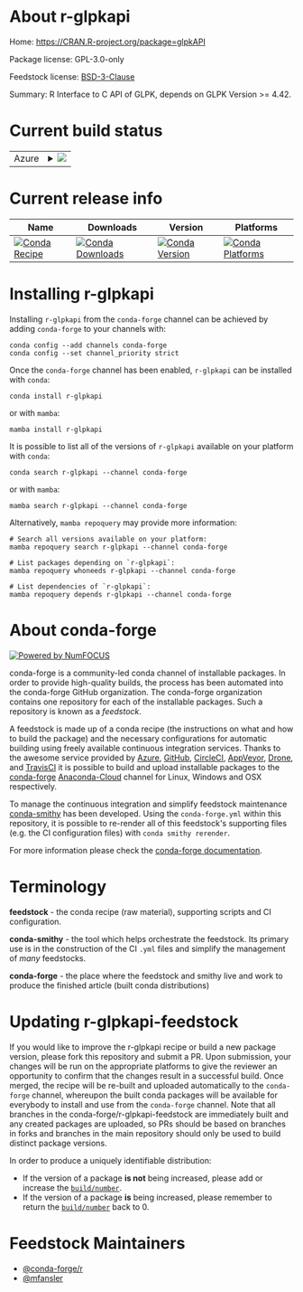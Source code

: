 About r-glpkapi
===============

Home: https://CRAN.R-project.org/package=glpkAPI

Package license: GPL-3.0-only

Feedstock license: [BSD-3-Clause](https://github.com/conda-forge/r-glpkapi-feedstock/blob/main/LICENSE.txt)

Summary: R Interface to C API of GLPK, depends on GLPK Version >= 4.42.

Current build status
====================


<table>
    
  <tr>
    <td>Azure</td>
    <td>
      <details>
        <summary>
          <a href="https://dev.azure.com/conda-forge/feedstock-builds/_build/latest?definitionId=14809&branchName=main">
            <img src="https://dev.azure.com/conda-forge/feedstock-builds/_apis/build/status/r-glpkapi-feedstock?branchName=main">
          </a>
        </summary>
        <table>
          <thead><tr><th>Variant</th><th>Status</th></tr></thead>
          <tbody><tr>
              <td>linux_64_r_base4.0</td>
              <td>
                <a href="https://dev.azure.com/conda-forge/feedstock-builds/_build/latest?definitionId=14809&branchName=main">
                  <img src="https://dev.azure.com/conda-forge/feedstock-builds/_apis/build/status/r-glpkapi-feedstock?branchName=main&jobName=linux&configuration=linux_64_r_base4.0" alt="variant">
                </a>
              </td>
            </tr><tr>
              <td>linux_64_r_base4.1</td>
              <td>
                <a href="https://dev.azure.com/conda-forge/feedstock-builds/_build/latest?definitionId=14809&branchName=main">
                  <img src="https://dev.azure.com/conda-forge/feedstock-builds/_apis/build/status/r-glpkapi-feedstock?branchName=main&jobName=linux&configuration=linux_64_r_base4.1" alt="variant">
                </a>
              </td>
            </tr><tr>
              <td>osx_64_r_base4.0</td>
              <td>
                <a href="https://dev.azure.com/conda-forge/feedstock-builds/_build/latest?definitionId=14809&branchName=main">
                  <img src="https://dev.azure.com/conda-forge/feedstock-builds/_apis/build/status/r-glpkapi-feedstock?branchName=main&jobName=osx&configuration=osx_64_r_base4.0" alt="variant">
                </a>
              </td>
            </tr><tr>
              <td>osx_64_r_base4.1</td>
              <td>
                <a href="https://dev.azure.com/conda-forge/feedstock-builds/_build/latest?definitionId=14809&branchName=main">
                  <img src="https://dev.azure.com/conda-forge/feedstock-builds/_apis/build/status/r-glpkapi-feedstock?branchName=main&jobName=osx&configuration=osx_64_r_base4.1" alt="variant">
                </a>
              </td>
            </tr><tr>
              <td>win_64_r_base4.0</td>
              <td>
                <a href="https://dev.azure.com/conda-forge/feedstock-builds/_build/latest?definitionId=14809&branchName=main">
                  <img src="https://dev.azure.com/conda-forge/feedstock-builds/_apis/build/status/r-glpkapi-feedstock?branchName=main&jobName=win&configuration=win_64_r_base4.0" alt="variant">
                </a>
              </td>
            </tr><tr>
              <td>win_64_r_base4.1</td>
              <td>
                <a href="https://dev.azure.com/conda-forge/feedstock-builds/_build/latest?definitionId=14809&branchName=main">
                  <img src="https://dev.azure.com/conda-forge/feedstock-builds/_apis/build/status/r-glpkapi-feedstock?branchName=main&jobName=win&configuration=win_64_r_base4.1" alt="variant">
                </a>
              </td>
            </tr>
          </tbody>
        </table>
      </details>
    </td>
  </tr>
</table>

Current release info
====================

| Name | Downloads | Version | Platforms |
| --- | --- | --- | --- |
| [![Conda Recipe](https://img.shields.io/badge/recipe-r--glpkapi-green.svg)](https://anaconda.org/conda-forge/r-glpkapi) | [![Conda Downloads](https://img.shields.io/conda/dn/conda-forge/r-glpkapi.svg)](https://anaconda.org/conda-forge/r-glpkapi) | [![Conda Version](https://img.shields.io/conda/vn/conda-forge/r-glpkapi.svg)](https://anaconda.org/conda-forge/r-glpkapi) | [![Conda Platforms](https://img.shields.io/conda/pn/conda-forge/r-glpkapi.svg)](https://anaconda.org/conda-forge/r-glpkapi) |

Installing r-glpkapi
====================

Installing `r-glpkapi` from the `conda-forge` channel can be achieved by adding `conda-forge` to your channels with:

```
conda config --add channels conda-forge
conda config --set channel_priority strict
```

Once the `conda-forge` channel has been enabled, `r-glpkapi` can be installed with `conda`:

```
conda install r-glpkapi
```

or with `mamba`:

```
mamba install r-glpkapi
```

It is possible to list all of the versions of `r-glpkapi` available on your platform with `conda`:

```
conda search r-glpkapi --channel conda-forge
```

or with `mamba`:

```
mamba search r-glpkapi --channel conda-forge
```

Alternatively, `mamba repoquery` may provide more information:

```
# Search all versions available on your platform:
mamba repoquery search r-glpkapi --channel conda-forge

# List packages depending on `r-glpkapi`:
mamba repoquery whoneeds r-glpkapi --channel conda-forge

# List dependencies of `r-glpkapi`:
mamba repoquery depends r-glpkapi --channel conda-forge
```


About conda-forge
=================

[![Powered by
NumFOCUS](https://img.shields.io/badge/powered%20by-NumFOCUS-orange.svg?style=flat&colorA=E1523D&colorB=007D8A)](https://numfocus.org)

conda-forge is a community-led conda channel of installable packages.
In order to provide high-quality builds, the process has been automated into the
conda-forge GitHub organization. The conda-forge organization contains one repository
for each of the installable packages. Such a repository is known as a *feedstock*.

A feedstock is made up of a conda recipe (the instructions on what and how to build
the package) and the necessary configurations for automatic building using freely
available continuous integration services. Thanks to the awesome service provided by
[Azure](https://azure.microsoft.com/en-us/services/devops/), [GitHub](https://github.com/),
[CircleCI](https://circleci.com/), [AppVeyor](https://www.appveyor.com/),
[Drone](https://cloud.drone.io/welcome), and [TravisCI](https://travis-ci.com/)
it is possible to build and upload installable packages to the
[conda-forge](https://anaconda.org/conda-forge) [Anaconda-Cloud](https://anaconda.org/)
channel for Linux, Windows and OSX respectively.

To manage the continuous integration and simplify feedstock maintenance
[conda-smithy](https://github.com/conda-forge/conda-smithy) has been developed.
Using the ``conda-forge.yml`` within this repository, it is possible to re-render all of
this feedstock's supporting files (e.g. the CI configuration files) with ``conda smithy rerender``.

For more information please check the [conda-forge documentation](https://conda-forge.org/docs/).

Terminology
===========

**feedstock** - the conda recipe (raw material), supporting scripts and CI configuration.

**conda-smithy** - the tool which helps orchestrate the feedstock.
                   Its primary use is in the construction of the CI ``.yml`` files
                   and simplify the management of *many* feedstocks.

**conda-forge** - the place where the feedstock and smithy live and work to
                  produce the finished article (built conda distributions)


Updating r-glpkapi-feedstock
============================

If you would like to improve the r-glpkapi recipe or build a new
package version, please fork this repository and submit a PR. Upon submission,
your changes will be run on the appropriate platforms to give the reviewer an
opportunity to confirm that the changes result in a successful build. Once
merged, the recipe will be re-built and uploaded automatically to the
`conda-forge` channel, whereupon the built conda packages will be available for
everybody to install and use from the `conda-forge` channel.
Note that all branches in the conda-forge/r-glpkapi-feedstock are
immediately built and any created packages are uploaded, so PRs should be based
on branches in forks and branches in the main repository should only be used to
build distinct package versions.

In order to produce a uniquely identifiable distribution:
 * If the version of a package **is not** being increased, please add or increase
   the [``build/number``](https://docs.conda.io/projects/conda-build/en/latest/resources/define-metadata.html#build-number-and-string).
 * If the version of a package **is** being increased, please remember to return
   the [``build/number``](https://docs.conda.io/projects/conda-build/en/latest/resources/define-metadata.html#build-number-and-string)
   back to 0.

Feedstock Maintainers
=====================

* [@conda-forge/r](https://github.com/conda-forge/r/)
* [@mfansler](https://github.com/mfansler/)

